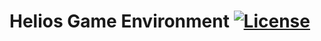# Helios Game Environment [![License](https://img.shields.io/github/license/heliosonline/helios-devel.svg)](https://github.com/heliosonline/helios-devel/blob/main/LICENSE.md)
